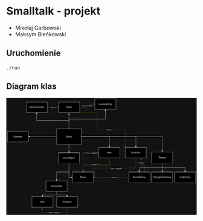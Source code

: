# Smalltalk - projekt
* Mikołaj Garbowski
* Maksym Bieńkowski

## Uruchomienie
```shell
./run
```

## Diagram klas
![class diagram](./docs/class-diagram.png)